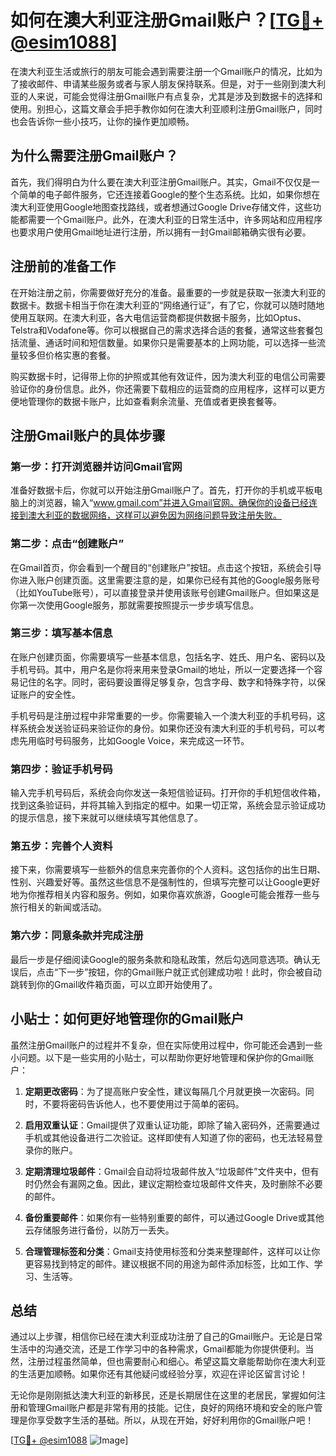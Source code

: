 # 如何在澳大利亚注册Gmail账户？[[TG💪+ @esim1088](https://t.me/s/esim1088)]

在澳大利亚生活或旅行的朋友可能会遇到需要注册一个Gmail账户的情况，比如为了接收邮件、申请某些服务或者与家人朋友保持联系。但是，对于一些刚到澳大利亚的人来说，可能会觉得注册Gmail账户有点复杂，尤其是涉及到数据卡的选择和使用。别担心，这篇文章会手把手教你如何在澳大利亚顺利注册Gmail账户，同时也会告诉你一些小技巧，让你的操作更加顺畅。

## 为什么需要注册Gmail账户？

首先，我们得明白为什么要在澳大利亚注册Gmail账户。其实，Gmail不仅仅是一个简单的电子邮件服务，它还连接着Google的整个生态系统。比如，如果你想在澳大利亚使用Google地图查找路线，或者想通过Google Drive存储文件，这些功能都需要一个Gmail账户。此外，在澳大利亚的日常生活中，许多网站和应用程序也要求用户使用Gmail地址进行注册，所以拥有一封Gmail邮箱确实很有必要。

## 注册前的准备工作

在开始注册之前，你需要做好充分的准备。最重要的一步就是获取一张澳大利亚的数据卡。数据卡相当于你在澳大利亚的“网络通行证”，有了它，你就可以随时随地使用互联网。在澳大利亚，各大电信运营商都提供数据卡服务，比如Optus、Telstra和Vodafone等。你可以根据自己的需求选择合适的套餐，通常这些套餐包括流量、通话时间和短信数量。如果你只是需要基本的上网功能，可以选择一些流量较多但价格实惠的套餐。

购买数据卡时，记得带上你的护照或其他有效证件，因为澳大利亚的电信公司需要验证你的身份信息。此外，你还需要下载相应的运营商的应用程序，这样可以更方便地管理你的数据卡账户，比如查看剩余流量、充值或者更换套餐等。

## 注册Gmail账户的具体步骤

### 第一步：打开浏览器并访问Gmail官网

准备好数据卡后，你就可以开始注册Gmail账户了。首先，打开你的手机或平板电脑上的浏览器，输入“www.gmail.com”并进入Gmail官网。确保你的设备已经连接到澳大利亚的数据网络，这样可以避免因为网络问题导致注册失败。

### 第二步：点击“创建账户”

在Gmail首页，你会看到一个醒目的“创建账户”按钮。点击这个按钮，系统会引导你进入账户创建页面。这里需要注意的是，如果你已经有其他的Google服务账号（比如YouTube账号），可以直接登录并使用该账号创建Gmail账户。但如果这是你第一次使用Google服务，那就需要按照提示一步步填写信息。

### 第三步：填写基本信息

在账户创建页面，你需要填写一些基本信息，包括名字、姓氏、用户名、密码以及手机号码。其中，用户名是你将来用来登录Gmail的地址，所以一定要选择一个容易记住的名字。同时，密码要设置得足够复杂，包含字母、数字和特殊字符，以保证账户的安全性。

手机号码是注册过程中非常重要的一步。你需要输入一个澳大利亚的手机号码，这样系统会发送验证码来验证你的身份。如果你还没有澳大利亚的手机号码，可以考虑先用临时号码服务，比如Google Voice，来完成这一环节。

### 第四步：验证手机号码

输入完手机号码后，系统会向你发送一条短信验证码。打开你的手机短信收件箱，找到这条验证码，并将其输入到指定的框中。如果一切正常，系统会显示验证成功的提示信息，接下来就可以继续填写其他信息了。

### 第五步：完善个人资料

接下来，你需要填写一些额外的信息来完善你的个人资料。这包括你的出生日期、性别、兴趣爱好等。虽然这些信息不是强制性的，但填写完整可以让Google更好地为你推荐相关内容和服务。例如，如果你喜欢旅游，Google可能会推荐一些与旅行相关的新闻或活动。

### 第六步：同意条款并完成注册

最后一步是仔细阅读Google的服务条款和隐私政策，然后勾选同意选项。确认无误后，点击“下一步”按钮，你的Gmail账户就正式创建成功啦！此时，你会被自动跳转到你的Gmail收件箱页面，可以立即开始使用了。

## 小贴士：如何更好地管理你的Gmail账户

虽然注册Gmail账户的过程并不复杂，但在实际使用过程中，你可能还会遇到一些小问题。以下是一些实用的小贴士，可以帮助你更好地管理和保护你的Gmail账户：

1. **定期更改密码**：为了提高账户安全性，建议每隔几个月就更换一次密码。同时，不要将密码告诉他人，也不要使用过于简单的密码。

2. **启用双重认证**：Gmail提供了双重认证功能，即除了输入密码外，还需要通过手机或其他设备进行二次验证。这样即使有人知道了你的密码，也无法轻易登录你的账户。

3. **定期清理垃圾邮件**：Gmail会自动将垃圾邮件放入“垃圾邮件”文件夹中，但有时仍然会有漏网之鱼。因此，建议定期检查垃圾邮件文件夹，及时删除不必要的邮件。

4. **备份重要邮件**：如果你有一些特别重要的邮件，可以通过Google Drive或其他云存储服务进行备份，以防万一丢失。

5. **合理管理标签和分类**：Gmail支持使用标签和分类来整理邮件，这样可以让你更容易找到特定的邮件。建议根据不同的用途为邮件添加标签，比如工作、学习、生活等。

## 总结

通过以上步骤，相信你已经在澳大利亚成功注册了自己的Gmail账户。无论是日常生活中的沟通交流，还是工作学习中的各种需求，Gmail都能为你提供便利。当然，注册过程虽然简单，但也需要耐心和细心。希望这篇文章能帮助你在澳大利亚的生活更加顺畅。如果你还有其他疑问或经验分享，欢迎在评论区留言讨论！

无论你是刚刚抵达澳大利亚的新移民，还是长期居住在这里的老居民，掌握如何注册和管理Gmail账户都是非常有用的技能。记住，良好的网络环境和安全的账户管理是你享受数字生活的基础。所以，从现在开始，好好利用你的Gmail账户吧！

[[TG💪+ @esim1088](https://t.me/s/esim1088) ![Image](https://i.postimg.cc/4NQfJmqS/Snipaste-2025-05-13-00-14-12.png)]